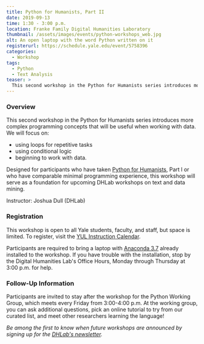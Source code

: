 ```yaml
---
title: Python for Humanists, Part II
date: 2019-09-13
time: 1:30 - 3:00 p.m.
location: Franke Family Digital Humanities Laboratory
thumbnail: /assets/images/events/python-workshops_web.jpg
alt: An open laptop with the word Python written on it
registerurl: https://schedule.yale.edu/event/5758396
categories:
  - Workshop
tags:
  - Python
  - Text Analysis
teaser: >
  This second workshop in the Python for Humanists series introduces more complex programming concepts that will be useful when working with data.
---
```


### Overview

This second workshop in the Python for Humanists series introduces more complex programming concepts that will be useful when working with data. We will focus on: 
- using loops for repetitive tasks
- using conditional logic
- beginning to work with data.

Designed for participants who have taken <a href='{{site.baseurl}}/events/2019-09-06-intro-python.html' target='_blank'>Python for Humanists</a>, Part I or who have comparable minimal programming experience, this workshop will serve as a foundation for upcoming DHLab workshops on text and data mining.

Instructor: Joshua Dull (DHLab)

### Registration
This workshop is open to all Yale students, faculty, and staff, but space is limited. To register, visit the <a href='https://schedule.yale.edu/event/5758396' target='_blank'>YUL Instruction Calendar</a>. 

Participants are required to bring a laptop with <a href='https://www.anaconda.com/distribution/' target='_blank'>Anaconda 3.7</a> already installed to the workshop. If you have trouble with the installation, stop by the Digital Humanities Lab's Office Hours, Monday through Thursday at 3:00 p.m. for help.

### Follow-Up Information
Participants are invited to stay after the workshop for the Python Working Group, which meets every Friday from 3:00-4:00 p.m. At the working group, you can ask additional questions, pick an online tutorial to try from our curated list, and meet other researchers learning the language!

*Be among the first to know when future workshops are announced by signing up for the <a href='https://subscribe.yale.edu/browse?search=digital+humanities' target='_blank'>DHLab's newsletter</a>.*